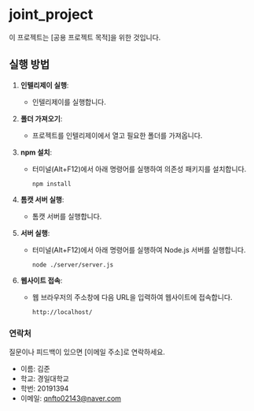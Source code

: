 # joint_project

이 프로젝트는 [공용 프로젝트 목적]을 위한 것입니다.

## 실행 방법

1. **인텔리제이 실행**:
   - 인텔리제이를 실행합니다.

2. **폴더 가져오기**:
   - 프로젝트를 인텔리제이에서 열고 필요한 폴더를 가져옵니다.

3. **npm 설치**:
   - 터미널(Alt+F12)에서 아래 명령어를 실행하여 의존성 패키지를 설치합니다.
     ```
     npm install
     ```

4. **톰캣 서버 실행**:
   - 톰캣 서버를 실행합니다.

5. **서버 실행**:
   - 터미널(Alt+F12)에서 아래 명령어를 실행하여 Node.js 서버를 실행합니다.
     ```
     node ./server/server.js
     ```

6. **웹사이트 접속**:
   - 웹 브라우저의 주소창에 다음 URL을 입력하여 웹사이트에 접속합니다.
     ```
     http://localhost/
     ```

### 연락처

질문이나 피드백이 있으면 [이메일 주소]로 연락하세요.

 - 이름: 김준
 - 학교: 경일대학교
 - 학번: 20191394
 - 이메일: qnfto02143@naver.com
